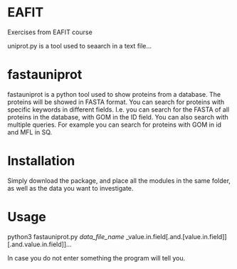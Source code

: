 # EAFIT
Exercises from EAFIT course


uniprot.py is a tool used to seaarch in a text file...


# fastauniprot

fastauniprot is a python tool used to show proteins from a database. The proteins will be showed in FASTA format.
You can search for proteins with specific keywords in different fields. I.e. you can search for the FASTA of all proteins in the database, with GOM in the ID field. 
You can also search with multiple queries. For example you can search for proteins with GOM in id and MFL in SQ.

# Installation
Simply download the package, and place all the modules in the same folder, as well as the data you want to investigate.

# Usage
python3 fastauniprot.py _data_file_name_ _value.in.field[.and.[value.in.field]][.and.value.in.field]]...

In case you do not enter something the program will tell you.

